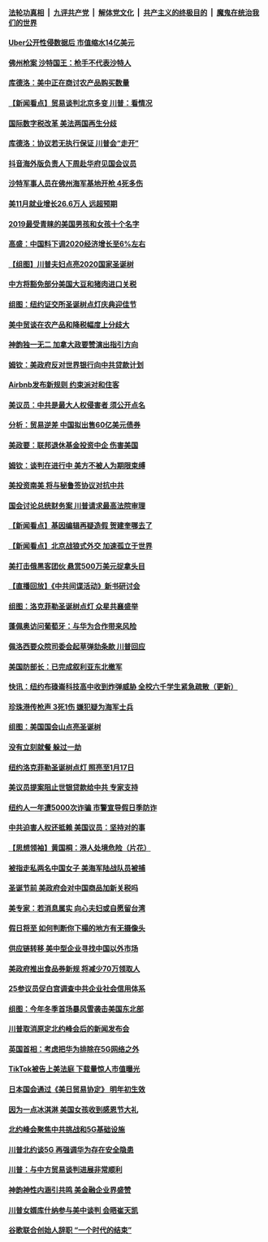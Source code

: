 ####  [法轮功真相](../../../../basic/blob/master/README.md?t=12072026) &nbsp;|&nbsp; [九评共产党](../../../../9ping.md/blob/master/README.md?t=12072026) &nbsp;|&nbsp; [解体党文化](../../../../jtdwh.md/blob/master/README.md?t=12072026)  &nbsp;|&nbsp; [共产主义的终极目的](../../../../gczydzjmd.md/blob/master/README.md?t=12072026) &nbsp;|&nbsp; [魔鬼在统治我们的世界](../../../../mgztzwmdsj.md/blob/master/README.md?t=12072026) 

#### [Uber公开性侵数据后 市值缩水14亿美元](../pages/nsc412/n11706884.md?t=12072026) 

#### [佛州枪案 沙特国王：枪手不代表沙特人](../pages/nsc412/n11706084.md?t=12072026) 

#### [库德洛：美中正在商讨农产品购买数量](../pages/nsc412/n11706324.md?t=12072026) 

#### [【新闻看点】贸易谈判北京多变 川普：看情况](../pages/nsc412/n11706002.md?t=12072026) 

#### [国际数字税改革 美法两国再生分歧](../pages/nsc412/n11706152.md?t=12072026) 

#### [库德洛：协议若无执行保证 川普会“走开”](../pages/nsc412/n11706070.md?t=12072026) 

#### [抖音海外版负责人下周赴华府见国会议员](../pages/nsc412/n11705847.md?t=12072026) 

#### [沙特军事人员在佛州海军基地开枪 4死多伤](../pages/nsc412/n11705885.md?t=12072026) 

#### [美11月就业增长26.6万人 远超预期](../pages/nsc412/n11705828.md?t=12072026) 

#### [2019最受青睐的美国男孩和女孩十个名字](../pages/nsc412/n11705757.md?t=12072026) 

#### [高盛：中国料下调2020经济增长至6%左右](../pages/nsc412/n11705789.md?t=12072026) 

#### [【组图】川普夫妇点亮2020国家圣诞树](../pages/nsc412/n11705448.md?t=12072026) 

#### [中方将豁免部分美国大豆和猪肉进口关税](../pages/nsc412/n11705623.md?t=12072026) 

#### [组图：纽约证交所圣诞树点灯庆典迎佳节](../pages/nsc412/n11704529.md?t=12072026) 

#### [美中贸谈在农产品和降税幅度上分歧大](../pages/nsc412/n11705271.md?t=12072026) 

#### [神韵独一无二 加拿大政要赞演出指引方向](../pages/nsc412/n11697599.md?t=12072026) 

#### [姆钦：美政府反对世界银行向中共贷款计划](../pages/nsc412/n11703992.md?t=12072026) 

#### [Airbnb发布新规则   约束派对和住客](../pages/nsc412/n11704835.md?t=12072026) 

#### [美议员：中共是最大人权侵害者 须公开点名](../pages/nsc412/n11704444.md?t=12072026) 

#### [分析：贸易逆差 中国拟出售60亿美元债券](../pages/nsc412/n11704060.md?t=12072026) 

#### [美政要：联邦退休基金投资中企 伤害美国](../pages/nsc412/n11704152.md?t=12072026) 

#### [姆钦：谈判在进行中 美方不被人为期限束缚](../pages/nsc412/n11703940.md?t=12072026) 

#### [美投资南美 将与秘鲁签协议对抗中共](../pages/nsc412/n11703813.md?t=12072026) 

#### [国会讨论总统财务案 川普请求最高法院审理](../pages/nsc412/n11703654.md?t=12072026) 

#### [【新闻看点】基因编辑再疑造假 贺建奎哪去了](../pages/nsc412/n11703488.md?t=12072026) 

#### [【新闻看点】北京战狼式外交 加速孤立于世界](../pages/nsc412/n11703496.md?t=12072026) 

#### [美打击俄黑客团伙 悬赏500万美元捉拿头目](../pages/nsc412/n11703749.md?t=12072026) 

#### [【直播回放】《中共间谍活动》新书研讨会](../pages/nsc412/n11701435.md?t=12072026) 

#### [组图：洛克菲勒圣诞树点灯 众星共襄盛举](../pages/nsc412/n11702905.md?t=12072026) 

#### [蓬佩奥访问葡萄牙：与华为合作带来风险](../pages/nsc412/n11703525.md?t=12072026) 

#### [佩洛西要众院司委会起草弹劾条款 川普回应](../pages/nsc412/n11703336.md?t=12072026) 

#### [美国防部长：已完成叙利亚东北撤军](../pages/nsc412/n11703184.md?t=12072026) 

#### [快讯：纽约布碌崙科技高中收到炸弹威胁  全校六千学生紧急疏散（更新）](../pages/nsc412/n11703258.md?t=12072026) 

#### [珍珠港传枪声 3死1伤 嫌犯疑为海军士兵](../pages/nsc412/n11702982.md?t=12072026) 

#### [组图：美国国会山点亮圣诞树](../pages/nsc412/n11702389.md?t=12072026) 

#### [没有立刻就餐 躲过一劫](../pages/nsc412/n11702383.md?t=12072026) 

#### [纽约洛克菲勒圣诞树点灯 照亮至1月17日](../pages/nsc412/n11701922.md?t=12072026) 

#### [美议员提案阻止世银贷款给中共 专家支持](../pages/nsc412/n11702109.md?t=12072026) 

#### [纽约人一年遭5000次诈骗 市警宣导假日季防诈](../pages/nsc412/n11701902.md?t=12072026) 

#### [中共迫害人权还抵赖 美国议员：坚持对的事](../pages/nsc412/n11701873.md?t=12072026) 

#### [【思想领袖】黄国桐：港人处境危险（片花）](../pages/nsc412/n11701385.md?t=12072026) 

#### [被指走私两名中国女子 美海军陆战队员被捕](../pages/nsc412/n11701345.md?t=12072026) 

#### [圣诞节前 美政府会对中国商品加新关税吗](../pages/nsc412/n11700792.md?t=12072026) 

#### [美专家：若消息属实 向心夫妇或自愿留台湾](../pages/nsc412/n11701080.md?t=12072026) 

#### [假日将至 如何判断你下榻的地方有无摄像头](../pages/nsc412/n11701047.md?t=12072026) 

#### [供应链转移 美中型企业寻找中国以外市场](../pages/nsc412/n11701063.md?t=12072026) 

#### [美政府推出食品券新规 将减少70万领取人](../pages/nsc412/n11700883.md?t=12072026) 

#### [25参议员促白宫调查中共企业社会信用体系](../pages/nsc412/n11700722.md?t=12072026) 

#### [组图：今年冬季首场暴风雪袭击美国东北部](../pages/nsc412/n11699484.md?t=12072026) 

#### [川普取消原定北约峰会后的新闻发布会](../pages/nsc412/n11700875.md?t=12072026) 

#### [英国首相：考虑把华为排除在5G网络之外](../pages/nsc412/n11700822.md?t=12072026) 

#### [TikTok被告上美法庭 下载量惊人市值曝光](../pages/nsc412/n11700578.md?t=12072026) 

#### [日本国会通过《美日贸易协定》 明年初生效](../pages/nsc412/n11700341.md?t=12072026) 

#### [因为一点冰淇淋 美国女孩收到感恩节大礼](../pages/nsc412/n11700324.md?t=12072026) 

#### [北约峰会聚焦中共挑战和5G基础设施](../pages/nsc412/n11700587.md?t=12072026) 

#### [川普北约谈5G 再强调华为存在安全隐患](../pages/nsc412/n11700492.md?t=12072026) 

#### [川普：与中方贸易谈判进展非常顺利](../pages/nsc412/n11700511.md?t=12072026) 

#### [神韵神性内涵引共鸣 美金融企业界盛赞](../pages/nsc412/n11696442.md?t=12072026) 

#### [川普女婿库什纳参与美中谈判 会晤崔天凯](../pages/nsc412/n11699988.md?t=12072026) 

#### [谷歌联合创始人辞职 “一个时代的结束”](../pages/nsc412/n11699943.md?t=12072026) 

